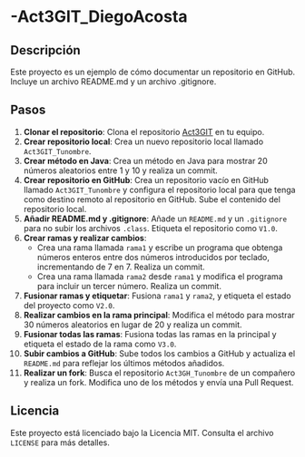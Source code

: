 # -Act3GIT_DiegoAcosta

## Descripción
Este proyecto es un ejemplo de cómo documentar un repositorio en GitHub. Incluye un archivo README.md y un archivo .gitignore.

## Pasos

1. **Clonar el repositorio**: Clona el repositorio [Act3GIT](https://github.com/EnriquePicasso/Act3GIT.git) en tu equipo.
2. **Crear repositorio local**: Crea un nuevo repositorio local llamado `Act3GIT_Tunombre`.
3. **Crear método en Java**: Crea un método en Java para mostrar 20 números aleatorios entre 1 y 10 y realiza un commit.
4. **Crear repositorio en GitHub**: Crea un repositorio vacío en GitHub llamado `Act3GIT_Tunombre` y configura el repositorio local para que tenga como destino remoto al repositorio en GitHub. Sube el contenido del repositorio local.
5. **Añadir README.md y .gitignore**: Añade un `README.md` y un `.gitignore` para no subir los archivos `.class`. Etiqueta el repositorio como `V1.0`.
6. **Crear ramas y realizar cambios**:
   - Crea una rama llamada `rama1` y escribe un programa que obtenga números enteros entre dos números introducidos por teclado, incrementando de 7 en 7. Realiza un commit.
   - Crea una rama llamada `rama2` desde `rama1` y modifica el programa para incluir un tercer número. Realiza un commit.
7. **Fusionar ramas y etiquetar**: Fusiona `rama1` y `rama2`, y etiqueta el estado del proyecto como `V2.0`.
8. **Realizar cambios en la rama principal**: Modifica el método para mostrar 30 números aleatorios en lugar de 20 y realiza un commit.
9. **Fusionar todas las ramas**: Fusiona todas las ramas en la principal y etiqueta el estado de la rama como `V3.0`.
10. **Subir cambios a GitHub**: Sube todos los cambios a GitHub y actualiza el `README.md` para reflejar los últimos métodos añadidos.
11. **Realizar un fork**: Busca el repositorio `Act3GH_Tunombre` de un compañero y realiza un fork. Modifica uno de los métodos y envía una Pull Request.

## Licencia
Este proyecto está licenciado bajo la Licencia MIT. Consulta el archivo `LICENSE` para más detalles.
